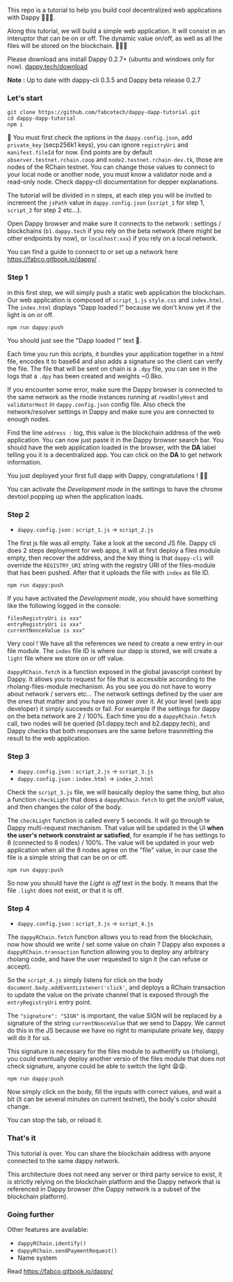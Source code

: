 This repo is a tutorial to help you build cool decentralized web applications with Dappy 🐸🐸🐸.

Along this tutorial, we will build a simple web application. It will consist in an interuptor that can be on or off. The dynamic value on/off, as well as all the files will be stored on the blockchain. 🙉🙉🙉

Please download ans install Dappy 0.2.7+ (ubuntu and windows only for now). [dappy.tech/download](https://dappy.tech/download)

**Note :** Up to date with dappy-cli 0.3.5 and Dappy beta release 0.2.7

### Let's start

```
git clone https://github.com/fabcotech/dappy-dapp-tutorial.git
cd dappy-dapp-tutorial
npm i
```

🧐 You must first check the options in the `dappy.config.json`, add `private_key` (secp256k1 keys), you can ignore `registryUri` and `manifest.fileId` for now. End points are by default `observer.testnet.rchain.coop` and `node2.testnet.rchain-dev.tk`, those are nodes of the RChain testnet. You can change those values to connect to your local node or another node, you must know a validator node and a read-only node. Check dappy-cli documentation for depper explanations.

The tutorial will be divided in n steps, at each step you will be invited to increment the `jsPath` value in `dappy.config.json` (`script_1` for step 1, `script_2` for step 2 etc...).

Open Dappy browser and make sure it connects to the network : settings / blockchains (`b1.dappy.tech` if you rely on the beta network (there might be other endpoints by now), or `localhost:xxx`) if you rely on a local network.

You can find a guide to connect to or set up a network here https://fabco.gitbook.io/dappy/ .

### Step 1

in this first step, we will simply push a static web application the blockchain. Our web application is composed of `script_1.js` `style.css` and `index.html`. The `index.html` displays "Dapp loaded !" because we don't know yet if the light is on or off.

```
npm run dappy:push
```

You should just see the "Dapp loaded !" text 🤡.

Each time you run this scripts, it bundles your application together in a html file, encodes it to base64 and also adds a signature so the client can verify the file. The file that will be sent on chain is a `.dpy` file, you can see in the logs that a `.dpy` has been created and weights ~0.8ko.

If you encounter some error, make sure the Dappy browser is connected to the same network as the rnode instances running at `readOnlyHost` and `validatorHost` in `dappy.config.json` config file. Also check the network/resolver settings in Dappy and make sure you are connected to enough nodes.

Find the line `address :` log, this value is the blockchain address of the web application. You can now just paste it in the Dappy browser search bar. You should have the web application loaded in the browser, with the **DA** label telling you it is a decentralized app. You can click on the **DA** to get network information.

You just deployed your first full dapp with Dappy, congratulations ! 🥳🥳

You can activate the _Development mode_ in the settings to have the chrome devtool popping up when the application loads.

### Step 2

- `dappy.config.json` : `script_1.js` -> `script_2.js`

The first js file was all empty. Take a look at the second JS file. Dappy cli does 2 steps deployment for web apps, it will at first deploy a files module empty, then recover the address, and the key thing is that `dappy-cli` will override the `REGISTRY_URI` string with the registry URI of the files-module that has been pushed. After that it uploads the file with `index` as file ID.

```
npm run dappy:push
```

If you have activated the _Development mode_, you should have something like the following logged in the console:

```
filesRegistryUri is xxx"
entryRegistryUri is xxx"
currentNonceValue is xxx"
```

Very cool ! We have all the references we need to create a new entry in our file module. The `index` file ID is where our dapp is stored, we will create a `light` file where we store on or off value.

`dappyRChain.fetch` is a function exposed in the global javascript context by Dappy. It allows you to request for file that is accessible according to the rholang-files-module mechanism. As you see you do not have to worry about network / servers etc... The network settings defined by the user are the ones that matter and you have no power over it. At your level (web app developer) it simply succeeds or fail. For example if the settings for dappy on the beta network are 2 / 100%. Each time you do a `dappyRChain.fetch` call, two nodes will be queried (b1.dappy.tech and b2.dappy.tech), and Dappy checks that both responses are the same before trasnmitting the result to the web application.

### Step 3

- `dappy.config.json` : `script_2.js` -> `script_3.js`
- `dappy.config.json` : `index.html` -> `index_2.html`

Check the `script_3.js` file, we will basically deploy the same thing, but also a function `checkLight` that does a `dappyRChain.fetch` to get the on/off value, and then changes the color of the body.

The `checkLight` function is called every 5 seconds. It will go through te Dappy multi-request mechanism. That value will be updated in the UI **when the user's network constraint ar satisfied**, for example if he has settings to 8 (connected to 8 nodes) / 100%. The value will be updated in your web application when all the 8 nodes agree on the "file" value, in our case the file is a simple string that can be on or off.

```
npm run dappy:push
```

So now you should have the _Light is off_ text in the body. It means that the file `.light` does not exist, or that it is off.

### Step 4

- `dappy.config.json` : `script_3.js` -> `script_4.js`

The `dappyRChain.fetch` function allows you to read from the blockchain, now how should we write / set some value on chain ? Dappy also exposes a `dappyRChain.transaction` function allowing you to deploy any arbitrary rholang code, and have the user requested to sign it (he can refuse or accept).

So the `script_4.js` simply listens for click on the body `document.body.addEventListener('click'`, and deploys a RChain transaction to update the value on the private channel that is exposed through the `entryRegistryUri` entry point.

The `"signature": "SIGN"` is important, the value SIGN will be replaced by a signature of the string `currentNonceValue` that we send to Dappy. We cannot do this in the JS because we have no right to manipulate private key, dappy will do it for us.

This signature is necessary for the files module to authentify us (rholang), you could eventually deploy another versio of the files module that does not check signature, anyone could be able to switch the light 😩😩.

```
npm run dappy:push
```

Now simply click on the body, fill the inputs with correct values, and wait a bit (it can be several minutes on current testnet), the body's color should change.

You can stop the tab, or reload it.

### That's it

This tutorial is over. You can share the blockchain address with anyone connected to the same dappy network.

This architecture does not need any server or third party service to exist, it is strictly relying on the blockchain platform and the Dappy network that is referenced in Dappy browser (the Dappy network is a subset of the blockchain platform).

### Going further

Other features are available:

- `dappyRChain.identify()`
- `dappyRChain.sendPaymentRequest()`
- Name system

Read https://fabco.gitbook.io/dappy/
